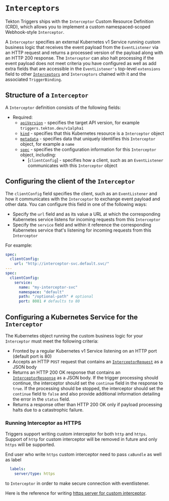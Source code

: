 <!--
---
linkTitle: "Namespaced Interceptors"
weight: 5
---
-->
# `Interceptors`

Tekton Triggers ships with the `Interceptor` Custom Resource Definition (CRD), which allows you to implement a custom namespaced-scoped Webhook-style `Interceptor`.

A `Interceptor` specifies an external Kubernetes v1 Service running custom business logic that receives the event payload from the
`EventListener` via an HTTP request and returns a processed version of the payload along with an HTTP 200 response. The `Interceptor` can also
halt processing if the event payload does not meet criteria you have configured as well as add extra fields that are accessible in the `EventListener's`
top-level `extensions` field to other [`Interceptors`](interceptors.md) and `Interceptors` chained with it and the associated `TriggerBinding`.

## Structure of a `Interceptor`

A `Interceptor` definition consists of the following fields:

- Required:
  - [`apiVersion`][kubernetes-overview] - specifies the target API version, for example `triggers.tekton.dev/v1alpha1`
  - [`kind`][kubernetes-overview] - specifies that this Kubernetes resource is a `Interceptor` object
  - [`metadata`][kubernetes-overview] - specifies data that uniquely identifies this `Interceptor` object, for example a `name`
  - [`spec`][kubernetes-overview] - specifies the configuration information for this `Interceptor` object, including:
    - [`clientConfig`] -  specifies how a client, such as an `EventListener` communicates with this `Interceptor` object

[kubernetes-overview]:
  https://kubernetes.io/docs/concepts/overview/working-with-objects/kubernetes-objects/#required-fields

## Configuring the client of the `Interceptor`

The `clientConfig` field specifies the client, such as an `EventListener` and how it communicates with the `Interceptor` to exchange
event payload and other data. You can configure this field in one of the following ways:

- Specify the `url` field and as its value a URL at which the corresponding Kubernetes service listens for incoming requests from this `Interceptor`
- Specify the `service` field and within it reference the corresponding Kubernetes service that's listening for incoming requests from this `Interceptor`

For example:

```yaml
spec:
  clientConfig:
    url: "http://interceptor-svc.default.svc/"
---
spec:
  clientConfig:
    service:
      name: "my-interceptor-svc"
      namespace: "default"
      path: "/optional-path" # optional
      port: 8081 # defaults to 80
```

## Configuring a Kubernetes Service for the `Interceptor`

The Kubernetes object running the custom business logic for your `Interceptor` must meet the following criteria:

- Fronted by a regular Kubernetes v1 Service listening on an HTTP port (default port is 80)
- Accepts an HTTP `POST` request that contains an [`InterceptorRequest`](https://pkg.go.dev/github.com/tektoncd/triggers/pkg/apis/triggers/v1alpha1#InterceptorRequest) 
  as a JSON body
- Returns an HTTP 200 OK response that contains an [`InterceptorResponse`](https://pkg.go.dev/github.com/tektoncd/triggers/pkg/apis/triggers/v1alpha1#InterceptorResponse) 
  as a JSON body. If the trigger processing should continue, the interceptor should set the `continue` field in the response to `true`. If the processing should be stopped, the interceptor should set the `continue` field to `false` and also provide additional information detailing the error in the `status` field.
- Returns a response other than HTTP 200 OK only if payload processing halts due to a catastrophic failure. 

### Running Interceptor as HTTPS

Triggers support writing custom interceptor for both `http` and `https`. Support of `http` for custom interceptor will be removed in future and only `https` will be supported.

End user who write `https` custom interceptor need to pass `caBundle` as well as label
```yaml
  labels:
    server/type: https
```
to `Interceptor` in order to make secure connection with eventlistener.

Here is the reference for writing [https server for custom interceptor](https://github.com/tektoncd/triggers/blob/main/cmd/interceptors/main.go). 
